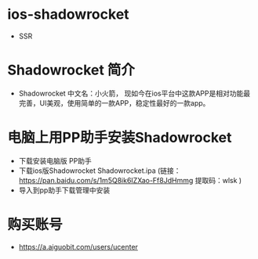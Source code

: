 # ios-shadowrocket
- SSR

# Shadowrocket 简介
- Shadowrocket 中文名：小火箭， 现如今在ios平台中这款APP是相对功能最完善，UI美观，使用简单的一款APP，稳定性最好的一款app。

# 电脑上用PP助手安装Shadowrocket
- 下载安装电脑版 PP助手
- 下载ios版Shadowrocket Shadowrocket.ipa (链接：https://pan.baidu.com/s/1m5Q8ik6IZXao-Ff8JdHmmg  提取码：wlsk ) 
- 导入到pp助手下载管理中安装  

# 购买账号
- https://a.aiguobit.com/users/ucenter
